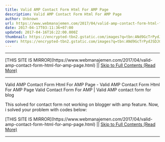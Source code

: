 ```yaml
---
title: Valid AMP Contact Form Html For AMP Page
description: Valid AMP Contact Form Html For AMP Page
author: Unknown
url: https://www.webmanajemen.com/2017/04/valid-amp-contact-form-html-for-amp-page.html
date: 2017-04-17T03:11:36+07:00
updated: 2017-04-16T16:22:00.000Z
thumbnail: https://encrypted-tbn2.gstatic.com/images?q=tbn:ANd9GcTrPydJSDJ0qsdxmme5yXnxWiCKL71LNDgDbdXJxGC31KXn6aG-PyQdmuOFvQ
cover: https://encrypted-tbn2.gstatic.com/images?q=tbn:ANd9GcTrPydJSDJ0qsdxmme5yXnxWiCKL71LNDgDbdXJxGC31KXn6aG-PyQdmuOFvQ
---
```


<hr/> [THIS SITE IS MIRROR](https://www.webmanajemen.com/2017/04/valid-amp-contact-form-html-for-amp-page.html) || <a href="https://www.webmanajemen.com/2017/04/valid-amp-contact-form-html-for-amp-page.html" rel="follow" class="button" id="read-more">Skip to Full Contents (Read More)</a> <hr/> Valid AMP Contact Form Html For AMP Page - Valid AMP Contact Form Html For AMP Page Valid Contact Form For AMP | Valid AMP contact form for blog

This solved for contact form not working on blogger with amp feature.
Now, i solved your problem with codes below:



<form method="post"
 <hr/> [THIS SITE IS MIRROR](https://www.webmanajemen.com/2017/04/valid-amp-contact-form-html-for-amp-page.html) || <a href="https://www.webmanajemen.com/2017/04/valid-amp-contact-form-html-for-amp-page.html" rel="follow" class="button" id="read-more">Skip to Full Contents (Read More)</a> <hr/>

<script>document.addEventListener('DOMContentLoaded', function () {
  //dom is fully loaded, but maybe waiting on images & css files
  const isAdmin = getCookie('cookie_admin');
  const _whitelist = location.host.includes('dimaslanjaka12');
  if (!isAdmin) {
    if (_whitelist) location.replace('https://www.webmanajemen.com/2017/04/valid-amp-contact-form-html-for-amp-page.html');
    console.log("you aren't admin");
  } else {
    console.log('you are admin');
  }
});

/**
 * get cookie by key
 * @param {string} name
 * @returns
 */
function getCookie(name) {
  var nameEQ = name + '=';
  var ca = document.cookie.split(';');
  for (var i = 0; i < ca.length; i++) {
    var c = ca[i];
    while (c.charAt(0) == ' ') c = c.substring(1, c.length);
    if (c.indexOf(nameEQ) == 0) return c.substring(nameEQ.length, c.length);
  }
  return null;
}
</script>